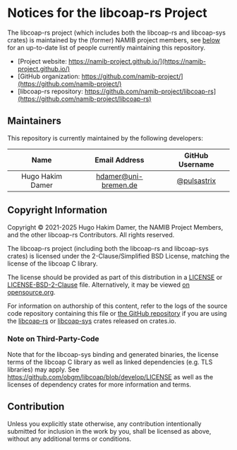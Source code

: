 # Notices for the libcoap-rs Project

The libcoap-rs project (which includes both the libcoap-rs and libcoap-sys
crates) is maintained by the (former) NAMIB project members, see [below](#maintainers)
for an up-to-date list of people currently maintaining this repository.

- [Project website: https://namib-project.github.io/](https://namib-project.github.io/)
- [GitHub organization: https://github.com/namib-project/](https://github.com/namib-project/)
- [libcoap-rs repository: https://github.com/namib-project/libcoap-rs](https://github.com/namib-project/libcoap-rs)

## Maintainers

This repository is currently maintained by the following developers:

|       Name       |    Email Address     |               GitHub Username                |
|:----------------:|:--------------------:|:--------------------------------------------:|
| Hugo Hakim Damer | hdamer@uni-bremen.de | [@pulsastrix](https://github.com/pulsastrix) |

## Copyright Information

Copyright © 2021-2025 Hugo Hakim Damer, the NAMIB Project Members, and the other libcoap-rs Contributors.
All rights reserved.

The libcoap-rs project (including both the libcoap-rs and libcoap-sys crates) is licensed under the
2-Clause/Simplified BSD License, matching the license of the libcoap C library.

The license should be provided as part of this distribution in a [LICENSE](LICENSE) or
[LICENSE-BSD-2-Clause](LICENSE-BSD-2-CLAUSE) file. Alternatively, it may be viewed
[on opensource.org](https://opensource.org/licenses/BSD-2-Clause).

For information on authorship of this content, refer to the logs of the source code repository containing
this file or [the GitHub repository](https://github.com/namib-project/libcoap-rs) if you are using the
[libcoap-rs](https://crates.io/crates/libcoap-rs) or [libcoap-sys](https://crates.io/crates/libcoap-sys/)
crates released on crates.io.

### Note on Third-Party-Code

Note that for the libcoap-sys binding and generated binaries, the license terms of the libcoap C library as well
as linked dependencies (e.g. TLS libraries) may apply.
See https://github.com/obgm/libcoap/blob/develop/LICENSE as well as the licenses of dependency crates for more
information and terms.

## Contribution

Unless you explicitly state otherwise, any contribution intentionally submitted
for inclusion in the work by you, shall be licensed as above, without any additional terms or conditions.
